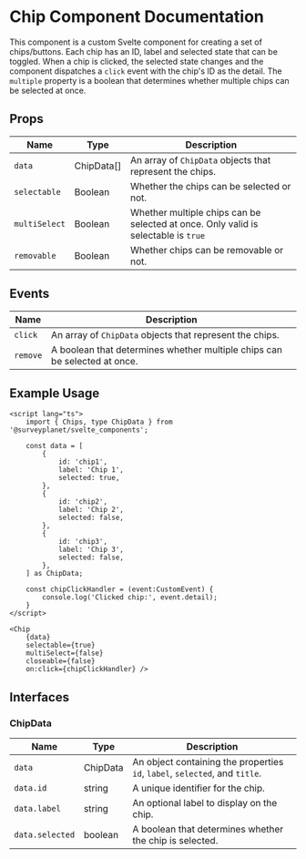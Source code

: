 # Chip Component Documentation

This component is a custom Svelte component for creating a set of chips/buttons. Each chip has an ID, label and selected state that can be toggled. When a chip is clicked, the selected state changes and the component dispatches a `click` event with the chip's ID as the detail. The `multiple` property is a boolean that determines whether multiple chips can be selected at once.

## Props

| Name          | Type       | Description                                                                        |
| ------------- | ---------- | ---------------------------------------------------------------------------------- |
| `data`        | ChipData[] | An array of `ChipData` objects that represent the chips.                           |
| `selectable`  | Boolean    | Whether the chips can be selected or not.                                          |
| `multiSelect` | Boolean    | Whether multiple chips can be selected at once. Only valid is selectable is `true` |
| `removable`   | Boolean    | Whether chips can be removable or not.                                             |

## Events

| Name     | Description                                                               |
| -------- | ------------------------------------------------------------------------- |
| `click`  | An array of `ChipData` objects that represent the chips.                  |
| `remove` | A boolean that determines whether multiple chips can be selected at once. |

## Example Usage

```svelte
<script lang="ts">
	import { Chips, type ChipData } from '@surveyplanet/svelte_components';

	const data = [
		{
			id: 'chip1',
			label: 'Chip 1',
			selected: true,
		},
		{
			id: 'chip2',
			label: 'Chip 2',
			selected: false,
		},
		{
			id: 'chip3',
			label: 'Chip 3',
			selected: false,
		},
	] as ChipData;

	const chipClickHandler = (event:CustomEvent) {
		console.log('Clicked chip:', event.detail);
	}
</script>

<Chip
	{data}
	selectable={true}
	multiSelect={false}
	closeable={false}
	on:click={chipClickHandler} />
```

## Interfaces

### ChipData

| Name            | Type     | Description                                                                 |
| --------------- | -------- | --------------------------------------------------------------------------- |
| `data`          | ChipData | An object containing the properties `id`, `label`, `selected`, and `title`. |
| `data.id`       | string   | A unique identifier for the chip.                                           |
| `data.label`    | string   | An optional label to display on the chip.                                   |
| `data.selected` | boolean  | A boolean that determines whether the chip is selected.                     |
